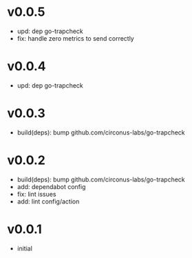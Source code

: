 # v0.0.5

* upd: dep go-trapcheck
* fix: handle zero metrics to send correctly

# v0.0.4

* upd: dep go-trapcheck

# v0.0.3

* build(deps): bump github.com/circonus-labs/go-trapcheck

# v0.0.2

* build(deps): bump github.com/circonus-labs/go-trapcheck
* add: dependabot config
* fix: lint issues
* add: lint config/action

# v0.0.1

* initial
